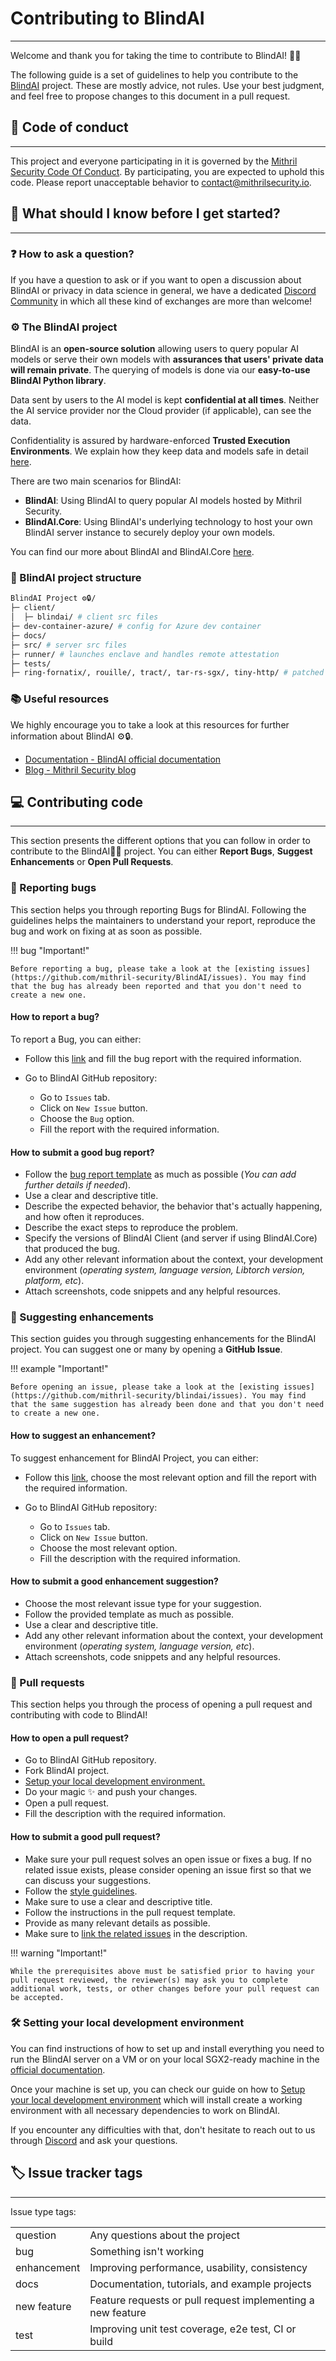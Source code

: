 <meta name="description" content="Contribute to BlindAI: Follow our guide for issue reporting, enhancements, and pull requests while upholding conduct standards.">

# Contributing to BlindAI 
_________________________________

Welcome and thank you for taking the time to contribute to BlindAI! 🎉🎉

The following guide is a set of guidelines to help you contribute to the [BlindAI](https://github.com/mithril-security/blindai) project. These are mostly advice, not rules. Use your best judgment, and feel free to propose changes to this document in a pull request.

## 📝 Code of conduct
____________________________

This project and everyone participating in it is governed by the [Mithril Security Code Of Conduct](code_of_conduct.md). By participating, you are expected to uphold this code. Please report unacceptable behavior to [contact@mithrilsecurity.io](mailto:contact@mithrilsecurity.io).

## 🚀 What should I know before I get started?
____________________________

### ❓ How to ask a question?
If you have a question to ask or if you want to open a discussion about BlindAI or privacy in data science in general, we have a dedicated [Discord Community](https://discord.gg/TxEHagpWd4) in which all these kind of exchanges are more than welcome!

### ⚙️ The BlindAI project

BlindAI is an **open-source solution** allowing users to query popular AI models or serve their own models with **assurances that users' private data will remain private**. The querying of models is done via our **easy-to-use BlindAI Python library**.

Data sent by users to the AI model is kept **confidential at all times**. Neither the AI service provider nor the Cloud provider (if applicable), can see the data.

Confidentiality is assured by hardware-enforced **Trusted Execution Environments**. We explain how they keep data and models safe in detail [here](https://blindai.mithrilsecurity.io/en/latest/docs/getting-started/confidential_computing/).

There are two main scenarios for BlindAI:

- **BlindAI**: Using BlindAI to query popular AI models hosted by Mithril Security.
- **BlindAI.Core**: Using BlindAI's underlying technology to host your own BlindAI server instance to securely deploy your own models.

You can find our more about BlindAI and BlindAI.Core [here](https://blindai.mithrilsecurity.io/en/latest/docs/getting-started/blindai_structure/).

### 📁 BlindAI project structure
```sh
BlindAI Project ⚙️🔒/
├─ client/
│  ├─ blindai/ # client src files
├─ dev-container-azure/ # config for Azure dev container
├─ docs/
├─ src/ # server src files
├─ runner/ # launches enclave and handles remote attestation
├─ tests/
├─ ring-fornatix/, rouille/, tract/, tar-rs-sgx/, tiny-http/ # patched external library submodules
```

### 📚 Useful resources
We highly encourage you to take a look at this resources for further information about BlindAI ⚙️🔒. 

* [Documentation - BlindAI official documentation](https://blindai.readthedocs.io)
* [Blog - Mithril Security blog](https://blog.mithrilsecurity.io/)

## 💻 Contributing code
____________________________

This section presents the different options that you can follow in order to contribute to the BlindAI🚀🔐 project. You can either **Report Bugs**, **Suggest Enhancements** or **Open Pull Requests**.

### 🐞 Reporting bugs
This section helps you through reporting Bugs for BlindAI. Following the guidelines helps the maintainers to understand your report, reproduce the bug and work on fixing at as soon as possible. 

!!! bug "Important!"

	Before reporting a bug, please take a look at the [existing issues](https://github.com/mithril-security/BlindAI/issues). You may find that the bug has already been reported and that you don't need to create a new one.

#### How to report a bug? 
To report a Bug, you can either:

- Follow this [link](https://github.com/mithril-security/blindai/issues/new?assignees=&labels=&template=bug-report.md&title=) and fill the bug report with the required information.

- Go to BlindAI GitHub repository:

	* Go to `Issues` tab.
	* Click on `New Issue` button.
	* Choose the `Bug` option.
	* Fill the report with the required information.

#### How to submit a good bug report?
- Follow the [bug report template](https://github.com/mithril-security/blindai/issues/new?assignees=&labels=&template=bug-report.md&title=) as much as possible (*You can add further details if needed*).
- Use a clear and descriptive title.
- Describe the expected behavior, the behavior that's actually happening, and how often it reproduces.
- Describe the exact steps to reproduce the problem.
- Specify the versions of BlindAI Client (and server if using BlindAI.Core) that produced the bug.
- Add any other relevant information about the context, your development environment (*operating system, language version, Libtorch version, platform, etc*).
- Attach screenshots, code snippets and any helpful resources.  

### 💯 Suggesting enhancements 
This section guides you through suggesting enhancements for the BlindAI project. You can suggest one or many by opening a **GitHub Issue**. 

!!! example "Important!"

	Before opening an issue, please take a look at the [existing issues](https://github.com/mithril-security/blindai/issues). You may find that the same suggestion has already been done and that you don't need to create a new one.

#### How to suggest an enhancement? 
To suggest enhancement for BlindAI Project, you can either:

- Follow this [link](https://github.com/mithril-security/blindai/issues/new/choose), choose the most relevant option and fill the report with the required information.

- Go to BlindAI GitHub repository:

  * Go to `Issues` tab.
  * Click on `New Issue` button.
  * Choose the most relevant option.
  * Fill the description with the required information.

#### How to submit a good enhancement suggestion?
- Choose the most relevant issue type for your suggestion.
- Follow the provided template as much as possible.
- Use a clear and descriptive title.
- Add any other relevant information about the context, your development environment (*operating system, language version, etc*).
- Attach screenshots, code snippets and any helpful resources. 

### 💎 Pull requests
This section helps you through the process of opening a pull request and contributing with code to BlindAI!

#### How to open a pull request? 
- Go to BlindAI GitHub repository.
- Fork BlindAI project.
- [Setup your local development environment.](#setting-your-local-development-environment)
- Do your magic ✨ and push your changes. 
- Open a pull request.
- Fill the description with the required information.

#### How to submit a good pull request?
- Make sure your pull request solves an open issue or fixes a bug. If no related issue exists, please consider opening an issue first so that we can discuss your suggestions. 
- Follow the [style guidelines](#style-guidelines). 
- Make sure to use a clear and descriptive title.
- Follow the instructions in the pull request template.
- Provide as many relevant details as possible.
- Make sure to [link the related issues](https://docs.github.com/en/issues/tracking-your-work-with-issues/about-issues#efficient-communication) in the description.

!!! warning "Important!"

	While the prerequisites above must be satisfied prior to having your pull request reviewed, the reviewer(s) may ask you to complete additional work, tests, or other changes before your pull request can be accepted.

### 🛠️ Setting your local development environment
You can find instructions of how to set up and install everything you need to run the BlindAI server on a VM or on your local SGX2-ready machine in the [official documentation](../../tutorials/core/installation.md).

Once your machine is set up, you can check our guide on how to [Setup your local development environment](#setting-your-local-development-environment) which will install create a working environment with all necessary dependencies to work on BlindAI. 

If you encounter any difficulties with that, don't hesitate to reach out to us through [Discord](https://discord.gg/TxEHagpWd4) and ask your questions. 

## 🏷️ Issue tracker tags
____________________________

Issue type tags:

|             |                                                             |
| ----------- | ----------------------------------------------------------- |
| question    | Any questions about the project                             |
| bug         | Something isn't working                                     |
| enhancement | Improving performance, usability, consistency               |
| docs        | Documentation, tutorials, and example projects              |
| new feature | Feature requests or pull request implementing a new feature |
| test        | Improving unit test coverage, e2e test, CI or build         |